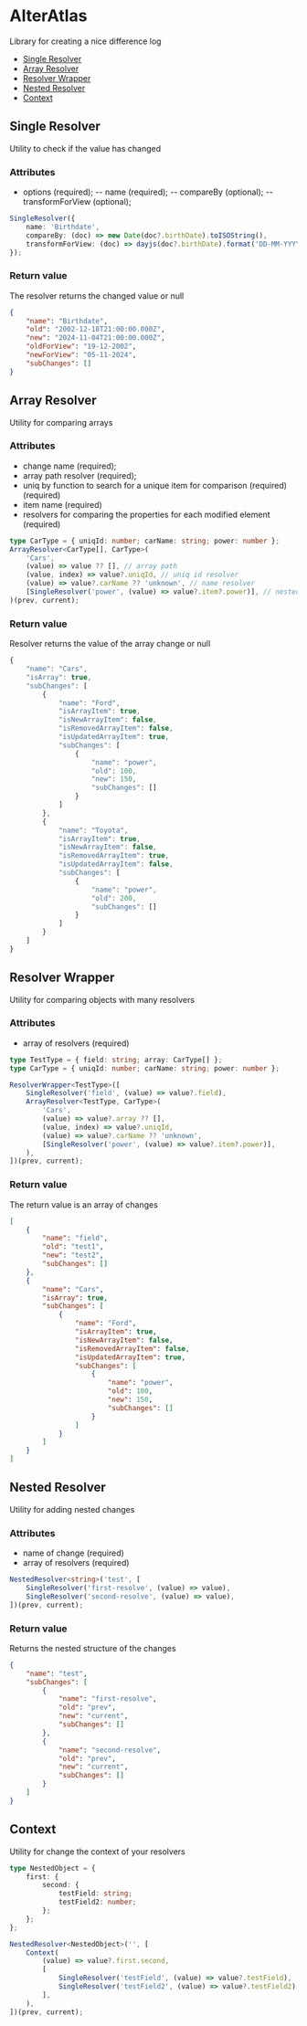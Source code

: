 # AlterAtlas

Library for creating a nice difference log

-   [Single Resolver](#single-resolver)
-   [Array Resolver](#array-resolver)
-   [Resolver Wrapper](#resolver-wrapper)
-   [Nested Resolver](#nested-resolver)
-   [Context](#context)

## Single Resolver

Utility to check if the value has changed

### Attributes

-   options (required);
    -- name (required);
    -- compareBy (optional);
    -- transformForView (optional);

```typescript
SingleResolver({
    name: 'Birthdate',
    compareBy: (doc) => new Date(doc?.birthDate).toISOString(),
    transformForView: (doc) => dayjs(doc?.birthDate).format('DD-MM-YYYY'),
});
```

### Return value

The resolver returns the changed value or null

```json
{
    "name": "Birthdate",
    "old": "2002-12-18T21:00:00.000Z",
    "new": "2024-11-04T21:00:00.000Z",
    "oldForView": "19-12-2002",
    "newForView": "05-11-2024",
    "subChanges": []
}
```

## Array Resolver

Utility for comparing arrays

### Attributes

-   change name (required);
-   array path resolver (required);
-   uniq by function to search for a unique item for comparison (required) (required)
-   item name (required)
-   resolvers for comparing the properties for each modified element (required)

```typescript
type CarType = { uniqId: number; carName: string; power: number };
ArrayResolver<CarType[], CarType>(
    'Cars',
    (value) => value ?? [], // array path
    (value, index) => value?.uniqId, // uniq id resolver
    (value) => value?.carName ?? 'unknown', // name resolver
    [SingleResolver('power', (value) => value?.item?.power)], // nested change resolvers
)(prev, current);
```

### Return value

Resolver returns the value of the array change or null

```typescript
{
    "name": "Cars",
    "isArray": true,
    "subChanges": [
        {
            "name": "Ford",
            "isArrayItem": true,
            "isNewArrayItem": false,
            "isRemovedArrayItem": false,
            "isUpdatedArrayItem": true,
            "subChanges": [
                {
                    "name": "power",
                    "old": 100,
                    "new": 150,
                    "subChanges": []
                }
            ]
        },
        {
            "name": "Toyota",
            "isArrayItem": true,
            "isNewArrayItem": false,
            "isRemovedArrayItem": true,
            "isUpdatedArrayItem": false,
            "subChanges": [
                {
                    "name": "power",
                    "old": 200,
                    "subChanges": []
                }
            ]
        }
    ]
}
```

## Resolver Wrapper

Utility for comparing objects with many resolvers

### Attributes

-   array of resolvers (required)

```typescript
type TestType = { field: string; array: CarType[] };
type CarType = { uniqId: number; carName: string; power: number };

ResolverWrapper<TestType>([
    SingleResolver('field', (value) => value?.field),
    ArrayResolver<TestType, CarType>(
        'Cars',
        (value) => value?.array ?? [],
        (value, index) => value?.uniqId,
        (value) => value?.carName ?? 'unknown',
        [SingleResolver('power', (value) => value?.item?.power)],
    ),
])(prev, current);
```

### Return value

The return value is an array of changes

```json
[
    {
        "name": "field",
        "old": "test1",
        "new": "test2",
        "subChanges": []
    },
    {
        "name": "Cars",
        "isArray": true,
        "subChanges": [
            {
                "name": "Ford",
                "isArrayItem": true,
                "isNewArrayItem": false,
                "isRemovedArrayItem": false,
                "isUpdatedArrayItem": true,
                "subChanges": [
                    {
                        "name": "power",
                        "old": 100,
                        "new": 150,
                        "subChanges": []
                    }
                ]
            }
        ]
    }
]
```

## Nested Resolver

Utility for adding nested changes

### Attributes

-   name of change (required)
-   array of resolvers (required)

```typescript
NestedResolver<string>('test', [
    SingleResolver('first-resolve', (value) => value),
    SingleResolver('second-resolve', (value) => value),
])(prev, current);
```

### Return value

Returns the nested structure of the changes

```json
{
    "name": "test",
    "subChanges": [
        {
            "name": "first-resolve",
            "old": "prev",
            "new": "current",
            "subChanges": []
        },
        {
            "name": "second-resolve",
            "old": "prev",
            "new": "current",
            "subChanges": []
        }
    ]
}
```

## Context

Utility for change the context of your resolvers

```typescript
type NestedObject = {
    first: {
        second: {
            testField: string;
            testField2: number;
        };
    };
};

NestedResolver<NestedObject>('', [
    Context(
        (value) => value?.first.second,
        [
            SingleResolver('testField', (value) => value?.testField),
            SingleResolver('testField2', (value) => value?.testField2),
        ],
    ),
])(prev, current);
```
